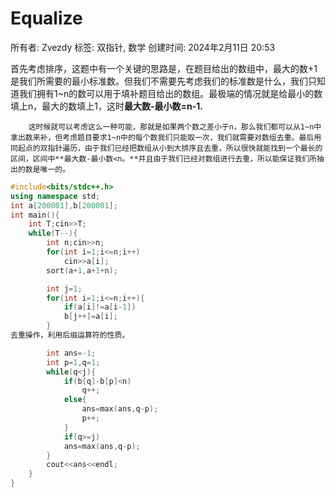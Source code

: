 # Equalize

所有者: Zvezdy
标签: 双指针, 数学
创建时间: 2024年2月11日 20:53

首先考虑排序，这题中有一个关键的思路是，在题目给出的数组中，最大的数+1是我们所需要的最小标准数。但我们不需要先考虑我们的标准数是什么，我们只知道我们拥有1~n的数可以用于填补题目给出的数组。最极端的情况就是给最小的数填上n，最大的数填上1，这时**最大数-最小数=n-1.**

        这时候就可以考虑这么一种可能，那就是如果两个数之差小于n，那么我们都可以从1~n中拿出数来补，但考虑题目要求1~n中的每个数我们只能取一次，我们就需要对数组去重。最后用同起点的双指针遍历，由于我们已经把数组从小到大排序且去重，所以很快就能找到一个最长的区间，区间中**最大数-最小数<n。**并且由于我们已经对数组进行去重，所以能保证我们所抽出的数是唯一的。

```cpp
#include<bits/stdc++.h>
using namespace std;
int a[200001],b[200001];
int main(){
    int T;cin>>T;
    while(T--){
        int n;cin>>n;
        for(int i=1;i<=n;i++)
            cin>>a[i];
        sort(a+1,a+1+n);

        int j=1;
        for(int i=1;i<=n;i++){
            if(a[i]!=a[i-1])
            b[j++]=a[i];
        }
去重操作，利用后缀运算符的性质。

        int ans=-1;
        int p=1,q=1;
        while(q<j){
            if(b[q]-b[p]<n)
                q++;
            else{
                ans=max(ans,q-p);
                p++;
            }
            if(q>=j)
            ans=max(ans,q-p);
        }
        cout<<ans<<endl;
    }
}
```